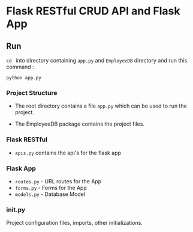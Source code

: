 # Flask RESTful CRUD API and Flask App

## Run 
`cd ` into directory containing `app.py` and `EmployeeDB` directory and run this command :

    python app.py

### Project Structure 
- The root directory contains a file `app.py` which can be used to run the project.

- The EmployeeDB package contains the project files.

### Flask RESTful
- `apis.py` contains the api's for the flask app
### Flask App
- `routes.py` - URL routes for the App 
- `forms.py` - Forms for the App
- `models.py` - Database Model

### init.py

Project configuration files, imports, other initializations.





